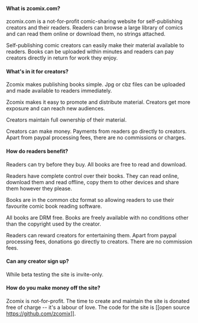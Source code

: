 #### What is zcomix.com?
zcomix.com is a not-for-profit comic-sharing website for self-publishing
creators and their readers. Readers can browse a large library of comics 
and can read them online or download them, no strings attached.

Self-publishing comic creators can easily make their material available
to readers. Books can be uploaded within minutes and readers can pay
creators directly in return for work they enjoy.

#### What's in it for creators?
Zcomix makes publishing books simple. Jpg or cbz files can be uploaded
and made available to readers immediately.

Zcomix makes it easy to promote and distribute material. Creators get
more exposure and can reach new audiences.

Creators maintain full ownership of their material.

Creators can make money. Payments from readers go directly to creators.
Apart from paypal processing fees, there are no commissions or charges.

#### How do readers benefit?
Readers can try before they buy. All books are free to read and
download.

Readers have complete control over their books. They can read online,
download them and read offline, copy them to other devices and share
them however they please.

Books are in the common cbz format so allowing readers to use their
favourite comic book reading software.

All books are DRM free. Books are freely available with no conditions
other than the copyright used by the creator.

Readers can reward creators for entertaining them. Apart from paypal
processing fees, donations go directly to creators. There are no
commission fees.

#### Can any creator sign up?
While beta testing the site is invite-only.

#### How do you make money off the site?
Zcomix is not-for-profit.  The time to create and maintain the site is
donated free of charge -- it's a labour of love.  The code for the site
is [[open source https://github.com/zcomix]].
